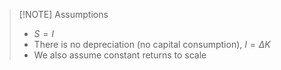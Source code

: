 
> [!NOTE] Assumptions
> - $S = I$
> - There is no depreciation (no capital consumption), $I = \Delta{K}$
> - We also assume constant returns to scale


